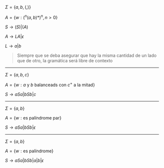 $\Sigma = \{a,b,(,)\}$

$A = \{ w: (^n(a,b)*)^n, n>0\}$

$S \to (S) | (A)$

$A \to LA | \epsilon$

$L \to a|b$

> Siempre que se deba asegurar que hay la misma cantidad de un lado que de otro, la gramática será libre de contexto

---

$\Sigma = \{a,b,c\}$

$A = \{ w: a \textrm{ y } b \textrm{ balanceads con }c^+ \textrm{ a la mitad}\}$

$S \to aSa | bSb | c$

---

$\Sigma = \{a,b\}$

$A = \{ w: \textrm{es palíndrome par}\}$

$S \to aSa | bSb | \epsilon$

---

$\Sigma = \{a,b\}$

$A = \{ w: \textrm{es palíndrome}\}$

$S \to aSa | bSb | a | b | \epsilon$
